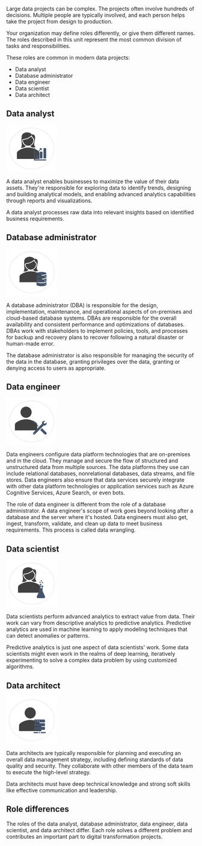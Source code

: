 Large data projects can be complex. The projects often involve hundreds of decisions. Multiple people are typically involved, and each person helps take the project from design to production.

Your organization may define roles differently, or give them different names. The roles described in this unit represent the most common division of tasks and responsibilities.

These roles are common in modern data projects:

- Data analyst
- Database administrator
- Data engineer
- Data scientist
- Data architect

## Data analyst

![Data analyst icon](../media/data-analyst.png)

A data analyst enables businesses to maximize the value of their data assets. They're responsible for exploring data to identify trends, designing and building analytical models, and enabling advanced analytics capabilities through reports and visualizations.

A data analyst processes raw data into relevant insights based on identified business requirements.

## Database administrator
![Database administrator icon](../media/database-administrator.png)

A database administrator (DBA) is responsible for the design, implementation, maintenance, and operational aspects of on-premises and cloud-based database systems. DBAs are responsible for the overall availability and consistent performance and optimizations of databases. DBAs work with stakeholders to implement policies, tools, and processes for backup and recovery plans to recover following a natural disaster or human-made error.

The database administrator is also responsible for managing the security of the data in the database, granting privileges over the data, granting or denying access to users as appropriate.

## Data engineer
![Data engineer icon](../media/data-engineer.png)

Data engineers configure data platform technologies that are on-premises and in the cloud. They manage and secure the flow of structured and unstructured data from multiple sources. The data platforms they use can include relational databases, nonrelational databases, data streams, and file stores. Data engineers also ensure that data services securely integrate with other data platform technologies or application services such as Azure Cognitive Services, Azure Search, or even bots.

The role of data engineer is different from the role of a database administrator. A data engineer's scope of work goes beyond looking after a database and the server where it's hosted. Data engineers must also get, ingest, transform, validate, and clean up data to meet business requirements. This process is called data wrangling.

## Data scientist

![Data scientist icon](../media/data-scientist.png) 

Data scientists perform advanced analytics to extract value from data. Their work can vary from descriptive analytics to predictive analytics. Predictive analytics are used in machine learning to apply modeling techniques that can detect anomalies or patterns.

Predictive analytics is just one aspect of data scientists' work. Some data scientists might even work in the realms of deep learning, iteratively experimenting to solve a complex data problem by using customized algorithms.

## Data architect

![Data architect icon](../media/data-architect.png)

Data architects are typically responsible for planning and executing an overall data management strategy, including defining standards of data quality and security. They collaborate with other members of the data team to execute the high-level strategy. 

Data architects must have deep technical knowledge and strong soft skills like effective communication and leadership.

## Role differences
The roles of the data analyst, database administrator, data engineer, data scientist, and data architect differ. Each role solves a different problem and contributes an important part to digital transformation projects.